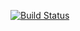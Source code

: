 [![Build Status](https://dev.azure.com/aherreros/aherreros/_apis/build/status/marceito2002.configserver?branchName=master)](https://dev.azure.com/aherreros/aherreros/_build/latest?definitionId=1&branchName=master)
